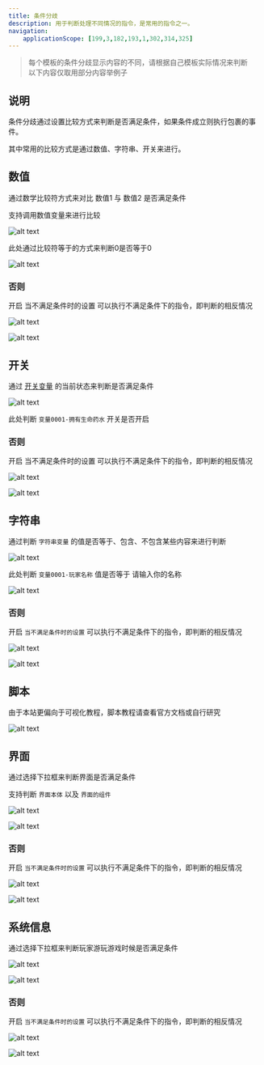 ```yaml
---
title: 条件分歧
description: 用于判断处理不同情况的指令，是常用的指令之一。
navigation:
    applicationScope: [199,3,182,193,1,302,314,325]
---
```


> 每个模板的条件分歧显示内容的不同，请根据自己模板实际情况来判断
> <br>以下内容仅取用部分内容举例子

## 说明

条件分歧通过设置比较方式来判断是否满足条件，如果条件成立则执行包裹的事件。

其中常用的比较方式是通过数值、字符串、开关来进行。

## 数值

通过数学比较符方式来对比 数值1 与 数值2 是否满足条件

支持调用数值变量来进行比较

![alt text](https://assbak.gcw.wiki/gcw/image/zh_hans/commands/logic/conditionalbranch/image.png)

此处通过比较符等于的方式来判断0是否等于0

![alt text](https://assbak.gcw.wiki/gcw/image/zh_hans/commands/logic/conditionalbranch/image-1.png)

### 否则

开启 当不满足条件时的设置 可以执行不满足条件下的指令，即判断的相反情况

![alt text](https://assbak.gcw.wiki/gcw/image/zh_hans/commands/logic/conditionalbranch/image-2.png)

![alt text](https://assbak.gcw.wiki/gcw/image/zh_hans/commands/logic/conditionalbranch/image-3.png)

## 开关

通过 [开关变量](../gameprogress/switchs) 的当前状态来判断是否满足条件

![alt text](https://assbak.gcw.wiki/gcw/image/zh_hans/commands/logic/conditionalbranch/image-4.png)

此处判断 `变量0001-拥有生命药水` 开关是否开启

### 否则

开启 当不满足条件时的设置 可以执行不满足条件下的指令，即判断的相反情况

![alt text](https://assbak.gcw.wiki/gcw/image/zh_hans/commands/logic/conditionalbranch/image-5.png)

![alt text](https://assbak.gcw.wiki/gcw/image/zh_hans/commands/logic/conditionalbranch/image-6.png)

## 字符串

通过判断 `字符串变量` 的值是否等于、包含、不包含某些内容来进行判断

![alt text](https://assbak.gcw.wiki/gcw/image/zh_hans/commands/logic/conditionalbranch/image-7.png)

此处判断 `变量0001-玩家名称` 值是否等于 请输入你的名称

![alt text](https://assbak.gcw.wiki/gcw/image/zh_hans/commands/logic/conditionalbranch/image-8.png)

### 否则

开启 `当不满足条件时的设置` 可以执行不满足条件下的指令，即判断的相反情况

![alt text](https://assbak.gcw.wiki/gcw/image/zh_hans/commands/logic/conditionalbranch/image-9.png)

![alt text](https://assbak.gcw.wiki/gcw/image/zh_hans/commands/logic/conditionalbranch/image-10.png)


## 脚本

由于本站更偏向于可视化教程，脚本教程请查看官方文档或自行研究

![alt text](https://assbak.gcw.wiki/gcw/image/zh_hans/commands/logic/conditionalbranch/image-11.png)


## 界面

通过选择下拉框来判断界面是否满足条件

支持判断 `界面本体` 以及 `界面的组件`

![alt text](https://assbak.gcw.wiki/gcw/image/zh_hans/commands/logic/conditionalbranch/image-12.png)

![alt text](https://assbak.gcw.wiki/gcw/image/zh_hans/commands/logic/conditionalbranch/image-13.png)


### 否则

开启 `当不满足条件时的设置` 可以执行不满足条件下的指令，即判断的相反情况

![alt text](https://assbak.gcw.wiki/gcw/image/zh_hans/commands/logic/conditionalbranch/image-14.png)

![alt text](https://assbak.gcw.wiki/gcw/image/zh_hans/commands/logic/conditionalbranch/image-15.png)

## 系统信息

通过选择下拉框来判断玩家游玩游戏时候是否满足条件

![alt text](https://assbak.gcw.wiki/gcw/image/zh_hans/commands/logic/conditionalbranch/image-16.png)

![alt text](https://assbak.gcw.wiki/gcw/image/zh_hans/commands/logic/conditionalbranch/image-17.png)

### 否则

开启 `当不满足条件时的设置` 可以执行不满足条件下的指令，即判断的相反情况

![alt text](https://assbak.gcw.wiki/gcw/image/zh_hans/commands/logic/conditionalbranch/image-18.png)

![alt text](https://assbak.gcw.wiki/gcw/image/zh_hans/commands/logic/conditionalbranch/image-19.png)
